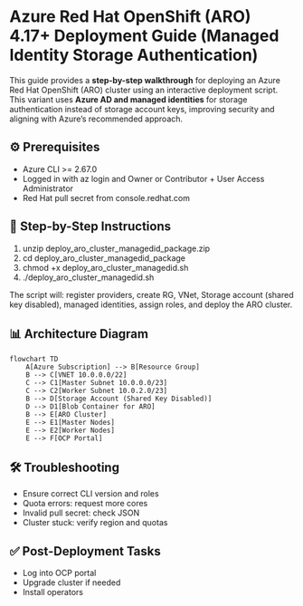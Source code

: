 # Azure Red Hat OpenShift (ARO) 4.17+ Deployment Guide (Managed Identity Storage Authentication)

This guide provides a **step-by-step walkthrough** for deploying an Azure Red Hat OpenShift (ARO) cluster using an interactive deployment script.  
This variant uses **Azure AD and managed identities** for storage authentication instead of storage account keys, improving security and aligning with Azure’s recommended approach.

## ⚙️ Prerequisites
- Azure CLI >= 2.67.0
- Logged in with az login and Owner or Contributor + User Access Administrator
- Red Hat pull secret from console.redhat.com

## 🚀 Step-by-Step Instructions
1. unzip deploy_aro_cluster_managedid_package.zip
2. cd deploy_aro_cluster_managedid_package
3. chmod +x deploy_aro_cluster_managedid.sh
4. ./deploy_aro_cluster_managedid.sh

The script will: register providers, create RG, VNet, Storage account (shared key disabled), managed identities, assign roles, and deploy the ARO cluster.

## 📊 Architecture Diagram
```mermaid
flowchart TD
    A[Azure Subscription] --> B[Resource Group]
    B --> C[VNET 10.0.0.0/22]
    C --> C1[Master Subnet 10.0.0.0/23]
    C --> C2[Worker Subnet 10.0.2.0/23]
    B --> D[Storage Account (Shared Key Disabled)]
    D --> D1[Blob Container for ARO]
    B --> E[ARO Cluster]
    E --> E1[Master Nodes]
    E --> E2[Worker Nodes]
    E --> F[OCP Portal]
```

## 🛠️ Troubleshooting
- Ensure correct CLI version and roles
- Quota errors: request more cores
- Invalid pull secret: check JSON
- Cluster stuck: verify region and quotas

## ✅ Post-Deployment Tasks
- Log into OCP portal
- Upgrade cluster if needed
- Install operators
